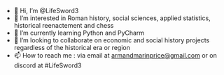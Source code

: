 - 👋 Hi, I’m @LifeSword3
- 👀 I’m interested in Roman history, social sciences, applied statistics, historical reenactement and chess  
- 🌱 I’m currently learning Python and PyCharm 
- 💞️ I’m looking to collaborate on economic and social history projects regardless of the historical era or region
- 📫 How to reach me : via email at armandmarinprice@gmail.com or on discord at #LifeSword3

<!---
LifeSword3/LifeSword3 is a ✨ special ✨ repository because its `README.md` (this file) appears on your GitHub profile.
You can click the Preview link to take a look at your changes.
--->
